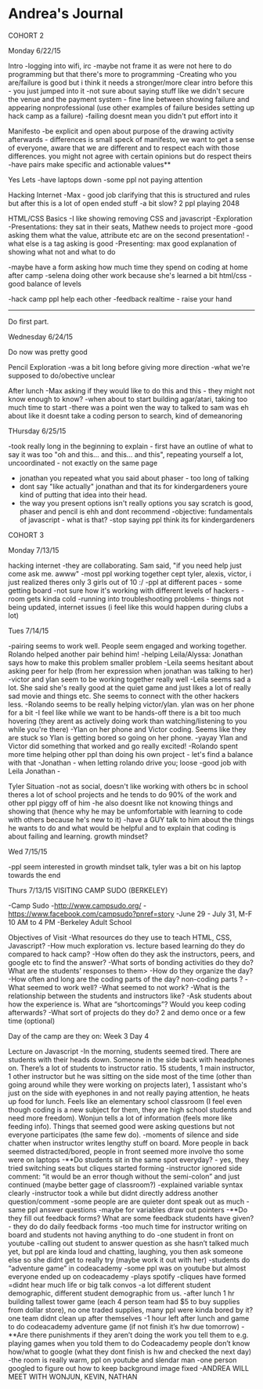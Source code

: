 # Andrea's Journal

COHORT 2

Monday 6/22/15

Intro
-logging into wifi, irc
-maybe not frame it as were not here to do programming but that there's more to programming
-Creating who you are/failure is good but i think it needs a stronger/more clear intro before this - you just jumped into it
-not sure about saying stuff like we didn't secure the venue and the payment system - fine line between showing failure and appearing nonprofessional (use other examples of failure besides setting up hack camp as a failure)
-failing doesnt mean you didn't put effort into it

Manifesto
-be explicit and open about purpose of the drawing activity afterwards - differences is small speck of manifesto, we want to get a sense of everyone, aware that we are different and to respect each with those differences. you might not agree with certain opinions but do respect theirs
-have pairs make specific and actionable values**

Yes Lets
-have laptops down
-some ppl not paying attention

Hacking Internet
-Max - good job clarifying that this is structured and rules but after this is a lot of open ended stuff
-a bit slow? 2 ppl playing 2048

HTML/CSS Basics
-I like showing removing CSS and javascript
-Exploration
-Presentations: they sat in their seats, Mathew needs to project more
-good asking them what the value, attribute etc are on the second presentation!
-what else is a tag asking is good
-Presenting: max good explanation of showing what not and what to do

-maybe have a form asking how much time they spend on coding at home after camp
-selena doing other work because she's learned a bit html/css - good balance of levels

-hack camp ppl help each other
-feedback realtime - raise your hand

--------
Do first part. 

Wednesday 6/24/15

Do now was pretty good

Pencil Exploration
-was a bit long before giving more direction
-what we're supposed to do/obective unclear

After lunch
-Max asking if they would like to do this and this - they might not know enough to know?
-when about to start building agar/atari, taking too much time to start
-there was a point wen the way to talked to sam was eh about like it doesnt take a coding person to search, kind of demeanoring


THursday 6/25/15

-took really long in the beginning to explain - first have an outline of what to say it was too "oh and this... and this... and this", repeating yourself a lot, uncoordinated - not exactly on the same page
- jonathan you repeated what you said about phaser - too long of talking
- dont say "like actually" jonathan and that its for kindergardeners youre kind of putting that idea into their head.
- the way you present options isn't really options you say scratch is good, phaser and pencil is ehh and dont recommend
-objective: fundamentals of javascript - what is that?
-stop saying ppl think its for kindergardeners


COHORT 3

Monday 7/13/15

hacking internet
-they are collaborating. Sam said, "if you need help just come ask me. awww"
-most ppl working together cept tyler, alexis, victor, i just realized theres only 3 girls out of 10 :/
-ppl at different paces - some getting board
-not sure how it's working with different levels of hackers
-room gets kinda cold
-running into troubleshooting problems - things not being updated, internet issues (i feel like this would happen during clubs a lot)


Tues 7/14/15

-pairing seems to work well. People seem engaged and working together. Rolando helped another pair behind him!
-helping Leila/Alyssa: Jonathan says how to make this problem smaller problem
-Leila seems hesitant about asking peer for help (from her expression when jonathan was talking to her)
-victor and ylan seem to be working together really well
-Leila seems sad a lot. She said she's really good at the quiet game and just likes a lot of really sad movie and things etc. She seems to connect with the other hackers less.
-Rolando seems to be really helping victor/ylan. ylan was on her phone for a bit
-I feel like while we want to be hands-off there is a bit too much hovering (they arent as actively doing work than watching/listening to you while you're there)
-Ylan on her phone and Victor coding. Seems like they are stuck so Ylan is getting bored so going on her phone.
-yayay Ylan and Victor did something that worked and go really excited!
-Rolando spent more time helping other ppl than doing his own project - let's find a balance with that
-Jonathan - when letting rolando drive you; loose
-good job with Leila Jonathan - 

Tyler Situation
-not as social, doesn't like working with others bc in school theres a lot of school projects and he tends to do 90% of the work and other ppl piggy off of him
-he also doesnt like not knowing things and showing that (hence why he may be unfomfortable with learning to code with others because he's new to it)
-have a GUY talk to him about the things he wants to do and what would be helpful and to explain that coding is about failing and learning. growth mindset?

Wed 7/15/15

-ppl seem interested in growth mindset talk, tyler was a bit on his laptop towards the end

Thurs 7/13/15 VISITING CAMP SUDO (BERKELEY)

-Camp Sudo
-http://www.campsudo.org/
-https://www.facebook.com/campsudo?pnref=story
-June 29 - July 31, M-F 10 AM to 4 PM
-Berkeley Adult School

Objectives of Visit
-What resources do they use to teach HTML, CSS, Javascript?
-How much exploration vs. lecture based learning do they do compared to hack camp?
-How often do they ask the instructors, peers, and google etc to find the answer?
-What sorts of bonding activities do they do? What are the  students’ responses to them>
-How do they organize the day?
-How often and long are the coding parts of the day? non-coding parts ?
-What seemed to work well?
-What seemed to not work?
-What is the relationship between the students and instructors like?
-Ask students about how the experience is. What are “shortcomings”? Would you keep coding afterwards?
-What sort of projects do they do? 2 and demo once or a few time (optional)

Day of the camp are they on: Week 3 Day 4 

Lecture on Javascript
-In the morning, students seemed tired. There are students with their heads down. Someone in the side back with headphones on. There’s a lot of students to instructor ratio. 15 students, 1 main instructor, 1 other instructor but he was sitting on the side most of the time (other than going around while they were working on projects later), 1 assistant who's just on the side with eyephones in and not really paying attention, he heats up food for lunch. Feels like an elementary school classroom (I feel even though coding is a new subject for them, they are high school students and need more freedom). Wonjun tells a lot of information (feels more like feeding info). Things that seemed good were asking questions but not everyone participates (the same few do).
-moments of silence and side chatter when instructor writes lengthy stuff on board.
More people in back seemed distracted/bored, people in front seemed more involve tho some were on laptops
-**Do students sit in the same spot everyday? - yes, they tried switching seats but cliques started forming
-instructor ignored side comment: “it would be an error though without the semi-colon” and just continued (maybe better gage of classroom?)
-explained variable syntax clearly
-instructor took a while but didnt directly address another question/comment
-some people are are quieter dont speak out as much - same ppl answer questions
-maybe for variables draw out pointers
-**Do they fill out feedback forms? What are some feedback students have given? - they do do daily feedback forms
-too much time for instructor writing on board and students not having anything to do
-one student in front on youtube
-calling out student to answer question as she hasn’t talked much yet, but ppl are kinda loud and chatting, laughing, you then ask someone else so she didnt get to really try (maybe work it out with her)
-students do “adventure game” in codeacademy
-some ppl was on youtube but almost everyone ended up on codeacademy
-plays spotify
-cliques have formed
=didnt hear much life or big talk convos
-a lot different student demographic, different student demographic from us.
-after lunch 1 hr building tallest tower game (each 4 person team had $5 to buy supplies from dollar store), no one traded supplies, many ppl were kinda bored by it? one team didnt clean up after themselves
-1 hour left after lunch and game to do codeacademy adventure game (if not finish it’s hw due tomorrow)
-**Are there punishments if they aren’t doing the work you tell them to e.g. playing games when you told them to do Codeacademy
people don’t know how/what to google (what they dont finish is hw and checked the next day)
-the room is really warm, ppl on youtube and slendar man
-one person googled to figure out how to keep background image fixed
-ANDREA WILL MEET WITH WONJUN, KEVIN, NATHAN



